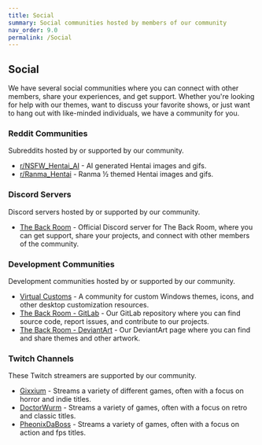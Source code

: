 ```yaml
---
title: Social
summary: Social communities hosted by members of our community
nav_order: 9.0
permalink: /Social
---
```



## Social
We have several social communities where you can connect with other members, share your experiences, and get support. Whether you're looking for help with our themes, want to discuss your favorite shows, or just want to hang out with like-minded individuals, we have a community for you.

### Reddit Communities
Subreddits hosted by or supported by our community.

- [r/NSFW_Hentai_AI](https://www.reddit.com/r/NSFW_Hentai_AI) - AI generated Hentai images and gifs.
- [r/Ranma_Hentai](https://www.reddit.com/r/Ranma_Hentai) - Ranma ½ themed Hentai images and gifs.

### Discord Servers
Discord servers hosted by or supported by our community.

- [The Back Room](https://discord.gg/Yxj2t8ZbvX) - Official Discord server for The Back Room, where you can get support, share your projects, and connect with other members of the community.

### Development Communities
Development communities hosted by or supported by our community.

- [Virtual Customs](https://virtualcustoms.net/) - A community for custom Windows themes, icons, and other desktop customization resources.
- [The Back Room - GitLab](https://gitlab.com/the-back-room/) - Our GitLab repository where you can find source code, report issues, and contribute to our projects.
- [The Back Room - DeviantArt](https://www.deviantart.com/groups/the-back-room/) - Our DeviantArt page where you can find and share themes and other artwork.

### Twitch Channels
These Twitch streamers are supported by our community.

- [Gixxium](https://www.twitch.tv/gixxium) - Streams a variety of different games, often with a focus on horror and indie titles.
- [DoctorWurm](https://www.twitch.tv/doctorwurm) - Streams a variety of games, often with a focus on retro and classic titles.
- [PheonixDaBoss](https://www.twitch.tv/pheonixdaboss) - Streams a variety of games, often with a focus on action and fps titles.